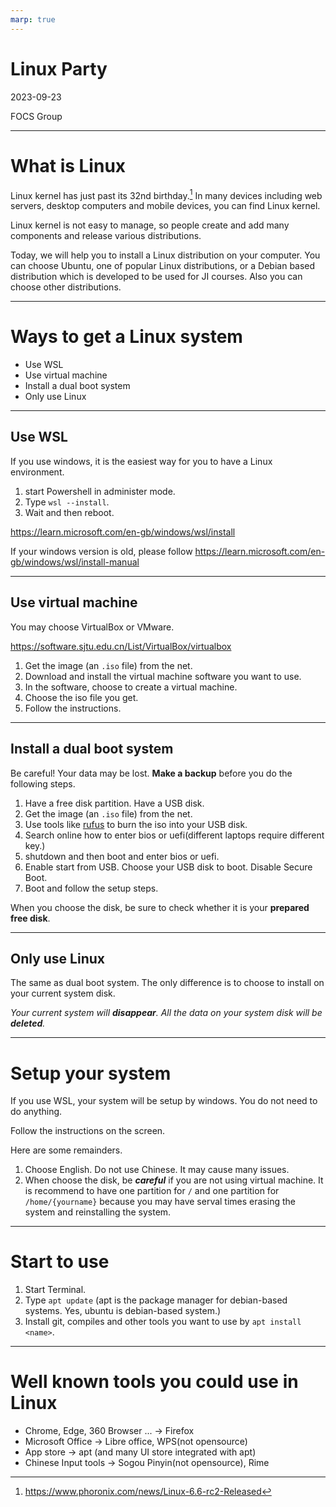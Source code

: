 ```yaml
---
marp: true
---
```

# **Linux Party**

2023-09-23

FOCS Group

---

# What is Linux

Linux kernel has just past its 32nd birthday.[^1] In many devices including web servers, desktop computers and mobile devices, you can find Linux kernel.

Linux kernel is not easy to manage, so people create and add many components and release various distributions.

Today, we will help you to install a Linux distribution on your computer. You can choose Ubuntu, one of popular Linux distributions, or a Debian based distribution which is developed to be used for JI courses. Also you can choose other distributions.

---
# Ways to get a Linux system

- Use WSL
- Use virtual machine 
- Install a dual boot system
- Only use Linux

---
## Use WSL

If you use windows, it is the easiest way for you to have a Linux environment.
1. start Powershell in administer mode.
2. Type `wsl --install`.
3. Wait and then reboot.

https://learn.microsoft.com/en-gb/windows/wsl/install

If your windows version is old, please follow https://learn.microsoft.com/en-gb/windows/wsl/install-manual

---
## Use virtual machine 
You may choose VirtualBox or VMware.

https://software.sjtu.edu.cn/List/VirtualBox/virtualbox

1. Get the image (an `.iso` file) from the net.
2. Download and install the virtual machine software you want to use.
3. In the software, choose to create a virtual machine.
4. Choose the iso file you get.
5. Follow the instructions.
---
## Install a dual boot system

Be careful! Your data may be lost. **Make a backup** before you do the following steps.

1. Have a free disk partition. Have a USB disk.
2. Get the image (an `.iso` file) from the net.
3. Use tools like [rufus](https://rufus.ie/en/) to burn the iso into your USB disk.
4. Search online how to enter bios or uefi(different laptops require different key.) 
5. shutdown and then boot and enter bios or uefi.
6. Enable start from USB. Choose your USB disk to boot. Disable Secure Boot.
7. Boot and follow the setup steps.

When you choose the disk, be sure to check whether it is your **prepared free disk**.

---
## Only use Linux

The same as dual boot system. The only difference is to choose to install on your current system disk. 

*Your current system will **disappear**. All the data on your system disk will be **deleted**.*

---

# Setup your system

If you use WSL, your system will be setup by windows. You do not need to do anything.

Follow the instructions on the screen.

Here are some remainders.
1. Choose English. Do not use Chinese. It may cause many issues.
2. When choose the disk, be ***careful*** if you are not using virtual machine. It is recommend to have one partition for `/` and one partition for `/home/{yourname}` because you may have serval times erasing the system and reinstalling the system. 
---
# Start to use

1. Start Terminal.
2. Type `apt update` (apt is the package manager for debian-based systems. Yes, ubuntu is debian-based system.)
3. Install git, compiles and other tools you want to use by `apt install <name>`.

---
# Well known tools you could use in Linux
- Chrome, Edge, 360 Browser ... -> Firefox
- Microsoft Office -> Libre office, WPS(not opensource)
- App store -> apt (and many UI store integrated with apt)
- Chinese Input tools -> Sogou Pinyin(not opensource), Rime

[^1]: https://www.phoronix.com/news/Linux-6.6-rc2-Released